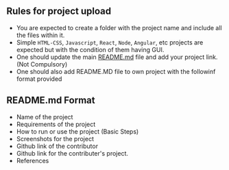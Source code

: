 ## Rules for project upload
- You are expected to create a folder with the project name and include all the files within it.
- Simple `HTML-CSS`, `Javascript`, `React`, `Node`, `Angular`, etc projects are expected but with the condition of them having GUI.
- One should update the main [README.md](https://github.com/Gaurav8604/Project-Guide/blob/main/README.md) file and add your project link. (Not Compulsory)
- One should also add README.MD file to own project with the followinf format provided

## README.md Format
- Name of the project
- Requirements of the project
- How to run or use the project (Basic Steps)
- Screenshots for the project
- Github link of the contributor
- Github link for the contributer's project.
- References